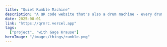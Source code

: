 ```yaml
---
title: "Quiet Rumble Machine"
description: "A QR code website that's also a drum machine - every drum pattern is a unique link, make music and share your QR code with others :) This project is featured on [10k drum machines](https://10kdrummachines.com/)"
date: 2025-08-01
link: "https://qrmrc.vercel.app"
tags:
  ["project", "with Gage Krause"]
heroImage: "/images/things/rumble.png"
---
```

